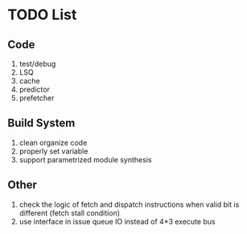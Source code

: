 # TODO List

## Code
1. test/debug
3. LSQ
4. cache
5. predictor
6. prefetcher

## Build System

1. clean organize code
2. properly set variable
3. support parametrized module synthesis

## Other

1. check the logic of fetch and dispatch instructions when valid bit is different (fetch stall condition)
2. use interface in issue queue IO instead of 4*3 execute bus
